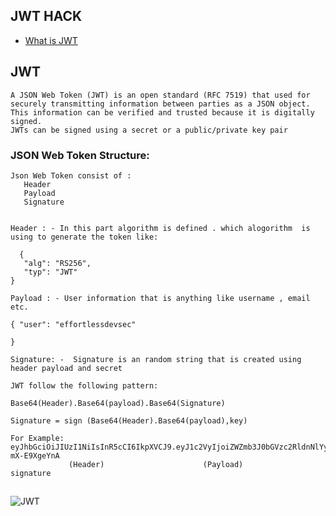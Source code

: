 ## JWT HACK

* [What is JWT](#JWT)



## JWT

```
A JSON Web Token (JWT) is an open standard (RFC 7519) that used for securely transmitting information between parties as a JSON object. 
This information can be verified and trusted because it is digitally signed.
JWTs can be signed using a secret or a public/private key pair

````
### JSON Web Token Structure:

```
Json Web Token consist of :
   Header
   Payload
   Signature
  

Header : - In this part algorithm is defined . which alogorithm  is using to generate the token like:
  
  {
   "alg": "RS256",
   "typ": "JWT"
}

Payload : - User information that is anything like username , email etc.

{ "user": "effortlessdevsec"

}
  
Signature: -  Signature is an random string that is created using header payload and secret   

JWT follow the following pattern:

Base64(Header).Base64(payload).Base64(Signature)

Signature = sign (Base64(Header).Base64(payload),key)

For Example: 
eyJhbGciOiJIUzI1NiIsInR5cCI6IkpXVCJ9.eyJ1c2VyIjoiZWZmb3J0bGVzc2RldnNlYyJ9.q1gLIkSPBFAKPxe_Bj_Lhmwjsxjxuu0-mX-E9XgeYnA
             (Header)                      (Payload)                           signature

```
##
![JWT ](https://github.com/effortlessdevsec/Web-Application-Hacks/blob/master/Images/jwt.png)
